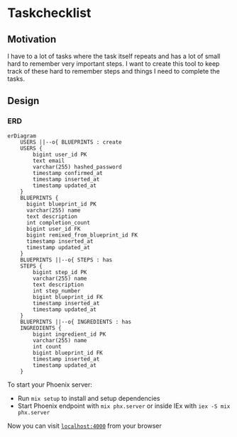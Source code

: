 # Taskchecklist

## Motivation

I have to a lot of tasks where the task itself repeats and has a lot
of small hard to remember very important steps. I want to create this
tool to keep track of these hard to remember steps and things I need
to complete the tasks.

## Design

### ERD

```mermaid
erDiagram
    USERS ||--o{ BLUEPRINTS : create
    USERS {
        bigint user_id PK
        text email
        varchar(255) hashed_password
        timestamp confirmed_at
        timestamp inserted_at
        timestamp updated_at
    }
    BLUEPRINTS {
      bigint blueprint_id PK
      varchar(255) name
      text description
      int completion_count
      bigint user_id FK
      bigint remixed_from_blueprint_id FK
      timestamp inserted_at
      timestamp updated_at
    }
    BLUEPRINTS ||--o{ STEPS : has
    STEPS {
        bigint step_id PK
        varchar(255) name
        text description
        int step_number
        bigint blueprint_id FK
        timestamp inserted_at
        timestamp updated_at
    }
    BLUEPRINTS ||--o{ INGREDIENTS : has
    INGREDIENTS {
        bigint ingredient_id PK
        varchar(255) name
        int count
        bigint blueprint_id FK
        timestamp inserted_at
        timestamp updated_at
    }
```

To start your Phoenix server:

* Run `mix setup` to install and setup dependencies
* Start Phoenix endpoint with `mix phx.server` or inside IEx with `iex -S mix phx.server`

Now you can visit [`localhost:4000`](http://localhost:4000) from your browser
